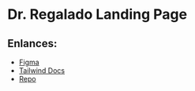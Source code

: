 # Dr. Regalado Landing Page

## Enlances:

- [Figma](https://www.figma.com/file/08nyhUP3mJYc0nLXxSNOJL/Dr.-Regalado-%2F-Landing-Page?node-id=0%3A1&t=lw6o5FuyGG12budx-1)
- [Tailwind Docs](https://tailwindcss.com/docs/utility-first)
- [Repo](https://github.com/FoxByte-Web-Development/drlopez-landingpage-app)
